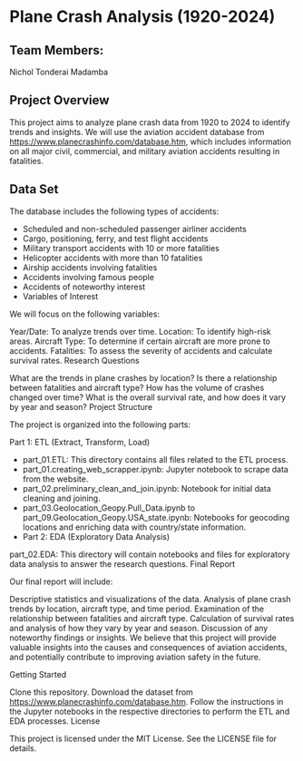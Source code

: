 # Plane Crash Analysis (1920-2024)


## Team Members:

Nichol 
Tonderai Madamba

## Project Overview

This project aims to analyze plane crash data from 1920 to 2024 to identify trends and insights. We will use the aviation accident database from https://www.planecrashinfo.com/database.htm, which includes information on all major civil, commercial, and military aviation accidents resulting in fatalities.

## Data Set

The database includes the following types of accidents:

* Scheduled and non-scheduled passenger airliner accidents
* Cargo, positioning, ferry, and test flight accidents
* Military transport accidents with 10 or more fatalities
* Helicopter accidents with more than 10 fatalities
* Airship accidents involving fatalities
* Accidents involving famous people
* Accidents of noteworthy interest
* Variables of Interest

We will focus on the following variables:

Year/Date: To analyze trends over time.
Location: To identify high-risk areas.
Aircraft Type: To determine if certain aircraft are more prone to accidents.
Fatalities: To assess the severity of accidents and calculate survival rates.
Research Questions

What are the trends in plane crashes by location?
Is there a relationship between fatalities and aircraft type?
How has the volume of crashes changed over time?
What is the overall survival rate, and how does it vary by year and season?
Project Structure

The project is organized into the following parts:

Part 1: ETL (Extract, Transform, Load)

* part_01.ETL: This directory contains all files related to the ETL process.
* part_01.creating_web_scrapper.ipynb: Jupyter notebook to scrape data from the website.
* part_02.preliminary_clean_and_join.ipynb: Notebook for initial data cleaning and joining.
* part_03.Geolocation_Geopy.Pull_Data.ipynb to part_09.Geolocation_Geopy.USA_state.ipynb: Notebooks for geocoding locations and enriching data with country/state information.
* Part 2: EDA (Exploratory Data Analysis)

part_02.EDA: This directory will contain notebooks and files for exploratory data analysis to answer the research questions.
Final Report

Our final report will include:

Descriptive statistics and visualizations of the data.
Analysis of plane crash trends by location, aircraft type, and time period.
Examination of the relationship between fatalities and aircraft type.
Calculation of survival rates and analysis of how they vary by year and season.
Discussion of any noteworthy findings or insights.
We believe that this project will provide valuable insights into the causes and consequences of aviation accidents, and potentially contribute to improving aviation safety in the future.

Getting Started

Clone this repository.
Download the dataset from https://www.planecrashinfo.com/database.htm.
Follow the instructions in the Jupyter notebooks in the respective directories to perform the ETL and EDA processes.
License

This project is licensed under the MIT License. See the LICENSE file for details.
